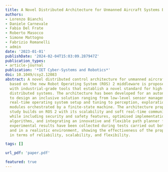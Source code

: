 ```yaml
---
title: A Novel Distributed Architecture for Unmanned Aircraft Systems Based on Robot Operating System 2
authors:
- Lorenzo Bianchi
- Daniele Carnevale
- Fabio Del Frate
- Roberto Masocco
- Simone Mattogno
- Fabrizio Romanelli
- admin
date: '2023-01-01'
publishDate: '2024-02-04T15:03:09.287947Z'
publication_types:
- article-journal
publication: '*IET Cyber-Systems and Robotics*'
doi: 10.1049/csy2.12083
abstract: A novel distributed control architecture for unmanned aircraft system (UASs)
  based on the new Robot Operating System (ROS) 2 middleware is proposed, endowed
  with industrial-grade tools that establish a novel standard for high-reliability
  distributed systems. The architecture has been developed for an autonomous quadcopter
  to design an inclusive solution ranging from low-level sensor management and soft
  real-time operating system setup and tuning to perception, exploration, and navigation
  modules orchestrated by a finite-state machine. The architecture proposed in this
  study builds on ROS 2 with its scalability and soft real-time communication functionalities,
  while including security and safety features, optimised implementations of localisation
  algorithms, and integrating an innovative and flexible path planner for UASs. Finally,
  experimental results have been collected during tests carried out both in the laboratory
  and in a realistic environment, showing the effectiveness of the proposed architecture
  in terms of reliability, scalability, and flexibility.

tags: []

url_pdf: 'paper.pdf'

featured: true
---
```

